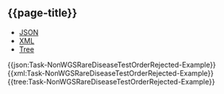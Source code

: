 ## {{page-title}}

<div class="nhsd-!t-margin-bottom-6">
  <ul class="nav nav-tabs" role="tablist">
        <li role="presentation" class="active">
            <a href="#JSON-T-NWRDTOR-E" role="tab" data-toggle="tab">JSON</a>
        </li>
         <li role="presentation">
            <a href="#XML-T-NWRDTOR-E" role="tab" data-toggle="tab">XML</a>
        </li>
        <li role="presentation">
            <a href="#Tree-T-NWRDTOR-E" role="tab" data-toggle="tab">Tree</a>
        </li>
  </ul>
    
  <div class="tab-content snippet">
    <div id="JSON-T-NWRDTOR-E" role="tabpanel" class="tab-pane active">
{{json:Task-NonWGSRareDiseaseTestOrderRejected-Example}}
    </div>
    <div id="XML-T-NWRDTOR-E" role="tabpanel" class="tab-pane">
{{xml:Task-NonWGSRareDiseaseTestOrderRejected-Example}}
    </div>
    <div id="Tree-T-NWRDTOR-E" role="tabpanel" class="tab-pane">
{{tree:Task-NonWGSRareDiseaseTestOrderRejected-Example}}
    </div>
  </div>
</div>